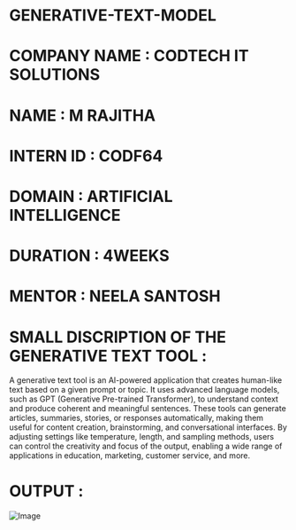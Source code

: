 # GENERATIVE-TEXT-MODEL

# COMPANY NAME : CODTECH IT SOLUTIONS

# NAME : M RAJITHA

# INTERN ID : CODF64

# DOMAIN : ARTIFICIAL INTELLIGENCE

# DURATION : 4WEEKS

# MENTOR : NEELA SANTOSH

# SMALL DISCRIPTION OF THE GENERATIVE TEXT TOOL :

A generative text tool is an AI-powered application that creates human-like text based on a given prompt or topic. It uses advanced language models, such as GPT (Generative Pre-trained Transformer), to understand context and produce coherent and meaningful sentences. These tools can generate articles, summaries, stories, or responses automatically, making them useful for content creation, brainstorming, and conversational interfaces. By adjusting settings like temperature, length, and sampling methods, users can control the creativity and focus of the output, enabling a wide range of applications in education, marketing, customer service, and more.

# OUTPUT :

![Image](https://github.com/user-attachments/assets/4bba52a5-f1aa-4155-ba02-4407a50efc36)
